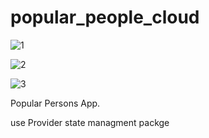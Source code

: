 # popular_people_cloud
![1](https://user-images.githubusercontent.com/62033008/169672144-cb34f048-47e9-44b3-a4c4-29c7b1d0ebc0.jpeg)

![2](https://user-images.githubusercontent.com/62033008/169672129-dd5e6907-3f85-41b8-9520-29d17b2ea7a5.jpeg)

![3](https://user-images.githubusercontent.com/62033008/169672165-8f91f5fd-cb6b-4781-9777-af01f9d2f604.jpeg)

Popular Persons App.

use Provider state managment packge